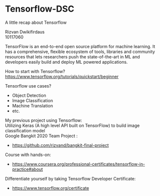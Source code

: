# Tensorflow-DSC
A little recap about Tensorflow

Rizvan Dwikifirdaus <br/> 
10117060

TensorFlow is an end-to-end open source platform for machine learning. It has a comprehensive, flexible ecosystem of tools, libraries and community resources that lets researchers push the state-of-the-art in ML and developers easily build and deploy ML powered applications.

How to start with Tensorflow?
<br> https://www.tensorflow.org/tutorials/quickstart/beginner

Tensorflow use cases?
- Object Detection
- Image Classification
- Machine Translation
- etc.

My previous project using Tensorflow:
<br/>Utilizing Keras (A high level API built on TensorFlow) to build image classification model 
<br/>Google Bangkit 2020 Team Project : 
- https://github.com/rizvand/bangkit-final-project 

Course with hands-on: 
- https://www.coursera.org/professional-certificates/tensorflow-in-practice#about

Differentiate yourself by taking Tensorflow Developer Certificate:
- https://www.tensorflow.org/certificate
